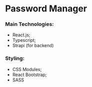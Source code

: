 # Password Manager

### Main Technologies:

-  React.js;
- Typescript;
- Strapi (for backend)

### Styling:

- CSS Modules;
- React Bootstrap;
- SASS
